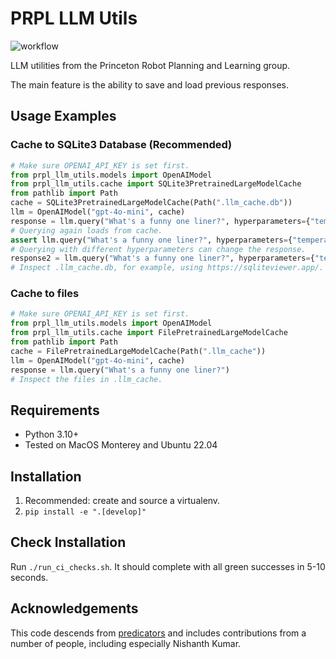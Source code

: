 # PRPL LLM Utils

![workflow](https://github.com/Princeton-Robot-Planning-and-Learning/prpl-llm-utils/actions/workflows/ci.yml/badge.svg)

LLM utilities from the Princeton Robot Planning and Learning group.

The main feature is the ability to save and load previous responses.

## Usage Examples

### Cache to SQLite3 Database (Recommended)
```python
# Make sure OPENAI_API_KEY is set first.
from prpl_llm_utils.models import OpenAIModel
from prpl_llm_utils.cache import SQLite3PretrainedLargeModelCache
from pathlib import Path
cache = SQLite3PretrainedLargeModelCache(Path(".llm_cache.db"))
llm = OpenAIModel("gpt-4o-mini", cache)
response = llm.query("What's a funny one liner?", hyperparameters={"temperature": 1.0})
# Querying again loads from cache.
assert llm.query("What's a funny one liner?", hyperparameters={"temperature": 1.0}).text == response.text
# Querying with different hyperparameters can change the response.
response2 = llm.query("What's a funny one liner?", hyperparameters={"temperature": 0.5})
# Inspect .llm_cache.db, for example, using https://sqliteviewer.app/.
```

### Cache to files
```python
# Make sure OPENAI_API_KEY is set first.
from prpl_llm_utils.models import OpenAIModel
from prpl_llm_utils.cache import FilePretrainedLargeModelCache
from pathlib import Path
cache = FilePretrainedLargeModelCache(Path(".llm_cache"))
llm = OpenAIModel("gpt-4o-mini", cache)
response = llm.query("What's a funny one liner?")
# Inspect the files in .llm_cache.
```

## Requirements

- Python 3.10+
- Tested on MacOS Monterey and Ubuntu 22.04

## Installation

1. Recommended: create and source a virtualenv.
2. `pip install -e ".[develop]"`

## Check Installation

Run `./run_ci_checks.sh`. It should complete with all green successes in 5-10 seconds.

## Acknowledgements

This code descends from [predicators](https://github.com/Learning-and-Intelligent-Systems/predicators) and includes contributions from a number of people, including especially Nishanth Kumar.
